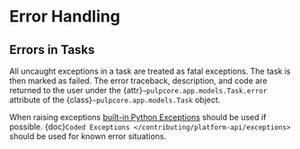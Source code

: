 # Error Handling

## Errors in Tasks

All uncaught exceptions in a task are treated as fatal exceptions. The task is then marked as
failed. The error traceback, description, and code are returned to the user under the
{attr}`~pulpcore.app.models.Task.error` attribute of the {class}`~pulpcore.app.models.Task`
object.

When raising exceptions [built-in Python Exceptions](https://docs.python.org/3/library/exceptions.html)
should be used if possible. {doc}`Coded Exceptions </contributing/platform-api/exceptions>` should be used for known error situations.
